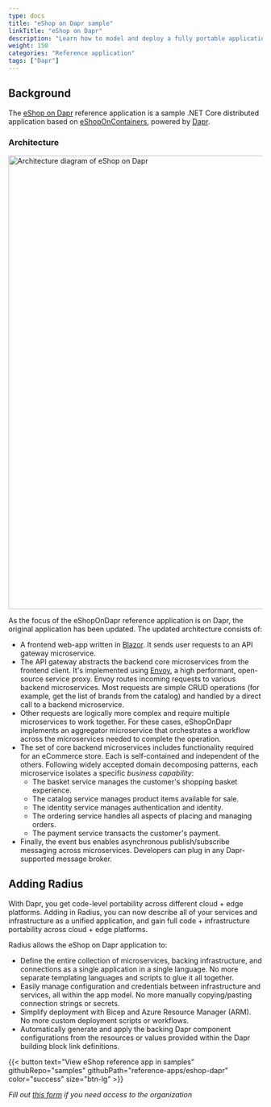 ```yaml
---
type: docs
title: "eShop on Dapr sample"
linkTitle: "eShop on Dapr"
description: "Learn how to model and deploy a fully portable application with Dapr and Radius"
weight: 150
categories: "Reference application"
tags: ["Dapr"]
---
```


## Background

The [eShop on Dapr](https://github.com/dotnet-architecture/eShopOnDapr) reference application is a sample .NET Core distributed application based on [eShopOnContainers](https://github.com/dotnet-architecture/eShopOnContainers), powered by [Dapr](https://dapr.io).

### Architecture

<img src="architecture.png" alt="Architecture diagram of eShop on Dapr" width="900px" ><br />

As the focus of the eShopOnDapr reference application is on Dapr, the original application has been updated. The updated architecture consists of:

- A frontend web-app written in [Blazor](https://dotnet.microsoft.com/apps/aspnet/web-apps/blazor). It sends user requests to an API gateway microservice.
- The API gateway abstracts the backend core microservices from the frontend client. It's implemented using [Envoy](https://www.envoyproxy.io/), a high performant, open-source service proxy. Envoy routes  incoming requests to various backend microservices. Most requests are simple CRUD operations (for example, get the list of brands from the catalog) and handled by a direct call to a backend microservice.
- Other requests are logically more complex and require multiple microservices to work together. For these cases, eShopOnDapr implements an aggregator microservice that orchestrates a workflow across the microservices needed to complete the operation.
- The set of core backend microservices includes functionality required for an eCommerce store. Each is self-contained and independent of the others. Following widely accepted domain decomposing patterns, each microservice isolates a specific *business capability*:
  - The basket service manages the customer's shopping basket experience.
  - The catalog service manages product items available for sale.
  - The identity service manages authentication and identity.
  - The ordering service handles all aspects of placing and managing orders.
  - The payment service transacts the customer's payment.
- Finally, the event bus enables asynchronous publish/subscribe messaging across microservices. Developers can plug in any Dapr-supported message broker.

## Adding Radius

With Dapr, you get code-level portability across different cloud + edge platforms. Adding in Radius, you can now describe all of your services and infrastructure as a unified application, and gain full code + infrastructure portability across cloud + edge platforms.

Radius allows the eShop on Dapr application to:

- Define the entire collection of microservices, backing infrastructure, and connections as a single application in a single language. No more separate templating languages and scripts to glue it all together.
- Easily manage configuration and credentials between infrastructure and services, all within the app model. No more manually copying/pasting connection strings or secrets.
- Simplify deployment with Bicep and Azure Resource Manager (ARM). No more custom deployment scripts or workflows.
- Automatically generate and apply the backing Dapr component configurations from the resources or values provided within the Dapr building block link definitions.

{{< button text="View eShop reference app in samples" githubRepo="samples" githubPath="reference-apps/eshop-dapr" color="success" size="btn-lg" >}}

*Fill out [this form](https://aka.ms/ProjectRadius/GitHubAccess) if you need access to the organization*
